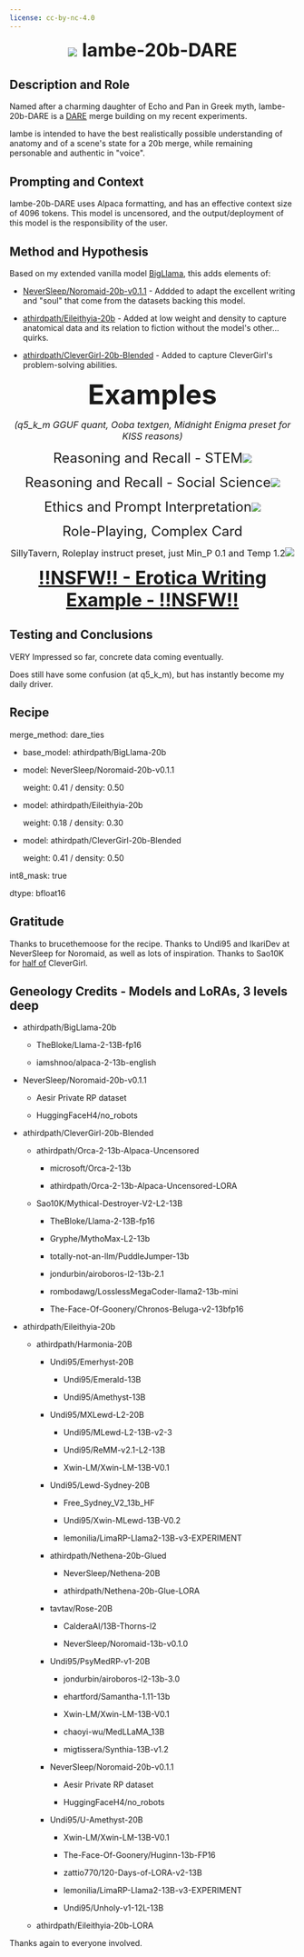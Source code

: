 ```yaml
---
license: cc-by-nc-4.0
---
```

<p align="center"><img src="https://i.ibb.co/pbpJHpk/iambe-sml.png"/><font size="6"> <b>Iambe-20b-DARE</b> </font></p>

## Description and Role

Named after a charming daughter of Echo and Pan in Greek myth, Iambe-20b-DARE is a [DARE](https://github.com/yule-BUAA/MergeLM) merge building on my recent experiments.

Iambe is intended to have the best realistically possible understanding of anatomy and of a scene's state for a 20b merge, while remaining personable and authentic in "voice". 

## Prompting and Context

Iambe-20b-DARE uses Alpaca formatting, and has an effective context size of 4096 tokens. This model is uncensored, and the output/deployment of this model is the responsibility of the user.

## Method and Hypothesis

Based on my extended vanilla model [BigLlama](https://huggingface.co/athirdpath/BigLlama-20b), this adds elements of:

- [NeverSleep/Noromaid-20b-v0.1.1](https://huggingface.co/NeverSleep/Noromaid-20b-v0.1.1) - Addded to adapt the excellent writing and "soul" that come from the datasets backing this model.
 
- [athirdpath/Eileithyia-20b](https://huggingface.co/athirdpath/Eileithyia-20b) - Added at low weight and density to capture anatomical data and its relation to fiction without the model's other... quirks.
 
- [athirdpath/CleverGirl-20b-Blended](https://huggingface.co/athirdpath/CleverGirl-20b-Blended) - Added to capture CleverGirl's problem-solving abilities.

<p align="center"><font size="7"> <b>Examples</b></font>

<p align="center"><font size="3"> <i>(q5_k_m GGUF quant, Ooba textgen, Midnight Enigma preset for KISS reasons)</i></font>

<p align="center"><font size="5"> Reasoning and Recall - STEM</font><img src="https://i.ibb.co/YDkRD43/base.png"/>

<p align="center"><font size="5"> Reasoning and Recall - Social Science</font><img src="https://i.ibb.co/L0kc3pb/Screenshot-2023-11-29-024037.png"/>

<p align="center"><font size="5"> Ethics and Prompt Interpretation</font><img src="https://i.ibb.co/b5vH6jD/Screenshot-2023-11-29-040408.png"/>

<p align="center"><font size="5">Role-Playing, Complex Card</font>
  <p align="center"><font size="3">SillyTavern, Roleplay instruct preset, just Min_P 0.1 and Temp 1.2</font><img src="https://i.ibb.co/NrKNn2j/Screenshot-2023-11-29-051923.png"/>


<p align="center"><font size="6"><b><a href="https://i.ibb.co/m5G0ZVp/Screenshot-2023-11-29-004705.png">!!NSFW!! - Erotica Writing Example - !!NSFW!!</font></a></b></p>

## Testing and Conclusions

VERY Impressed so far, concrete data coming eventually.

Does still have some confusion (at q5_k_m), but has instantly become my daily driver.

## Recipe
merge_method: dare_ties

  - base_model: athirdpath/BigLlama-20b

  - model: NeverSleep/Noromaid-20b-v0.1.1
   
      weight: 0.41 / density: 0.50
    
  - model: athirdpath/Eileithyia-20b
   
      weight: 0.18 / density: 0.30
    
  - model: athirdpath/CleverGirl-20b-Blended
   
      weight: 0.41 / density: 0.50
    

int8_mask: true

dtype: bfloat16

## Gratitude
Thanks to brucethemoose for the recipe. Thanks to Undi95 and IkariDev at NeverSleep for Noromaid, as well as lots of inspiration. Thanks to Sao10K for [half of](https://huggingface.co/Sao10K/Mythical-Destroyer-V2-L2-13B) CleverGirl.

## Geneology Credits - Models and LoRAs, 3 levels deep

- athirdpath/BigLlama-20b

  - TheBloke/Llama-2-13B-fp16
  
  - iamshnoo/alpaca-2-13b-english

- NeverSleep/Noromaid-20b-v0.1.1
 
  - Aesir Private RP dataset

  - HuggingFaceH4/no_robots
 
- athirdpath/CleverGirl-20b-Blended

  - athirdpath/Orca-2-13b-Alpaca-Uncensored
 
    - microsoft/Orca-2-13b
   
    - athirdpath/Orca-2-13b-Alpaca-Uncensored-LORA
   
  - Sao10K/Mythical-Destroyer-V2-L2-13B

    - TheBloke/Llama-2-13B-fp16
   
    - Gryphe/MythoMax-L2-13b
      
    - totally-not-an-llm/PuddleJumper-13b
      
    - jondurbin/airoboros-l2-13b-2.1
      
    - rombodawg/LosslessMegaCoder-llama2-13b-mini
      
    - The-Face-Of-Goonery/Chronos-Beluga-v2-13bfp16
  
- athirdpath/Eileithyia-20b

  - athirdpath/Harmonia-20B

    - Undi95/Emerhyst-20B
 
      - Undi95/Emerald-13B

      - Undi95/Amethyst-13B
 
    - Undi95/MXLewd-L2-20B
  
      - Undi95/MLewd-L2-13B-v2-3

      - Undi95/ReMM-v2.1-L2-13B

      - Xwin-LM/Xwin-LM-13B-V0.1
 
    - Undi95/Lewd-Sydney-20B
 
      - Free_Sydney_V2_13b_HF
      
      - Undi95/Xwin-MLewd-13B-V0.2
       
      - lemonilia/LimaRP-Llama2-13B-v3-EXPERIMENT

    - athirdpath/Nethena-20b-Glued
 
      - NeverSleep/Nethena-20B
     
      - athirdpath/Nethena-20b-Glue-LORA
      
    - tavtav/Rose-20B
 
      - CalderaAI/13B-Thorns-l2
     
      - NeverSleep/Noromaid-13b-v0.1.0
 
    - Undi95/PsyMedRP-v1-20B
   
      - jondurbin/airoboros-l2-13b-3.0
     
      - ehartford/Samantha-1.11-13b
     
      - Xwin-LM/Xwin-LM-13B-V0.1
     
      - chaoyi-wu/MedLLaMA_13B
     
      - migtissera/Synthia-13B-v1.2
 
    - NeverSleep/Noromaid-20b-v0.1.1
   
      - Aesir Private RP dataset

      - HuggingFaceH4/no_robots
 
    - Undi95/U-Amethyst-20B
   
      - Xwin-LM/Xwin-LM-13B-V0.1
        
      - The-Face-Of-Goonery/Huginn-13b-FP16
        
      - zattio770/120-Days-of-LORA-v2-13B
        
      - lemonilia/LimaRP-Llama2-13B-v3-EXPERIMENT
        
      - Undi95/Unholy-v1-12L-13B
 
  - athirdpath/Eileithyia-20b-LORA
 
Thanks again to everyone involved.